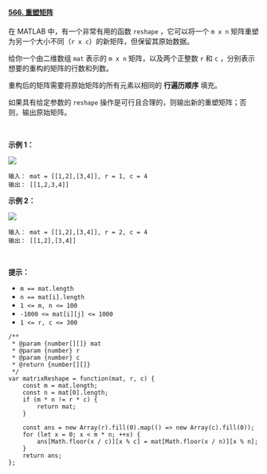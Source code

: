 #### [566. 重塑矩阵](https://leetcode.cn/problems/reshape-the-matrix/)

在 MATLAB 中，有一个非常有用的函数 `reshape` ，它可以将一个 `m x n` 矩阵重塑为另一个大小不同（`r x c`）的新矩阵，但保留其原始数据。

给你一个由二维数组 `mat` 表示的 `m x n` 矩阵，以及两个正整数 `r` 和 `c` ，分别表示想要的重构的矩阵的行数和列数。

重构后的矩阵需要将原始矩阵的所有元素以相同的 **行遍历顺序** 填充。

如果具有给定参数的 `reshape` 操作是可行且合理的，则输出新的重塑矩阵；否则，输出原始矩阵。

 

**示例 1：**

![](https://p3-juejin.byteimg.com/tos-cn-i-k3u1fbpfcp/64ff97ec5035404d8d6f6057c4210433~tplv-k3u1fbpfcp-zoom-1.image)

```
输入： mat = [[1,2],[3,4]], r = 1, c = 4
输出： [[1,2,3,4]]
```

**示例 2：**

![](https://p3-juejin.byteimg.com/tos-cn-i-k3u1fbpfcp/eee2a757f1f840589e148995aa1c240d~tplv-k3u1fbpfcp-zoom-1.image)

```
输入： mat = [[1,2],[3,4]], r = 2, c = 4
输出： [[1,2],[3,4]]
```

 

**提示：**

-   `m == mat.length`
-   `n == mat[i].length`
-   `1 <= m, n <= 100`
-   `-1000 <= mat[i][j] <= 1000`
-   `1 <= r, c <= 300`

```
/**
 * @param {number[][]} mat
 * @param {number} r
 * @param {number} c
 * @return {number[][]}
 */
var matrixReshape = function(mat, r, c) {
    const m = mat.length;
    const n = mat[0].length;
    if (m * n != r * c) {
        return mat;
    }

    const ans = new Array(r).fill(0).map(() => new Array(c).fill(0));
    for (let x = 0; x < m * n; ++x) {
        ans[Math.floor(x / c)][x % c] = mat[Math.floor(x / n)][x % n];
    }
    return ans;
};
```